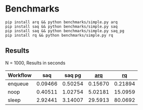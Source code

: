 # Benchmarks

```
pip install arq && python benchmarks/simple.py arq
pip install saq && python benchmarks/simple.py saq
pip install saq && python benchmarks/simple.py saq_pg
pip install rq && python benchmarks/simple.py rq
```

## Results
N = 1000, Results in seconds

| Workflow | saq      | saq pg  | [arq](https://github.com/samuelcolvin/arq) | [rq](https://github.com/rq/rq) |
| -------- | -------- | ------- | ------------------------------------------ | ----------------------------- |
| enqueue  | 0.09466  | 0.50254 | 0.15670                                    | 0.21894                       |
| noop     | 0.40511  | 1.02754 | 5.02181                                    | 15.0959                       |
| sleep    | 2.92441  | 3.14007 | 29.5913                                    | 80.0692                       |
